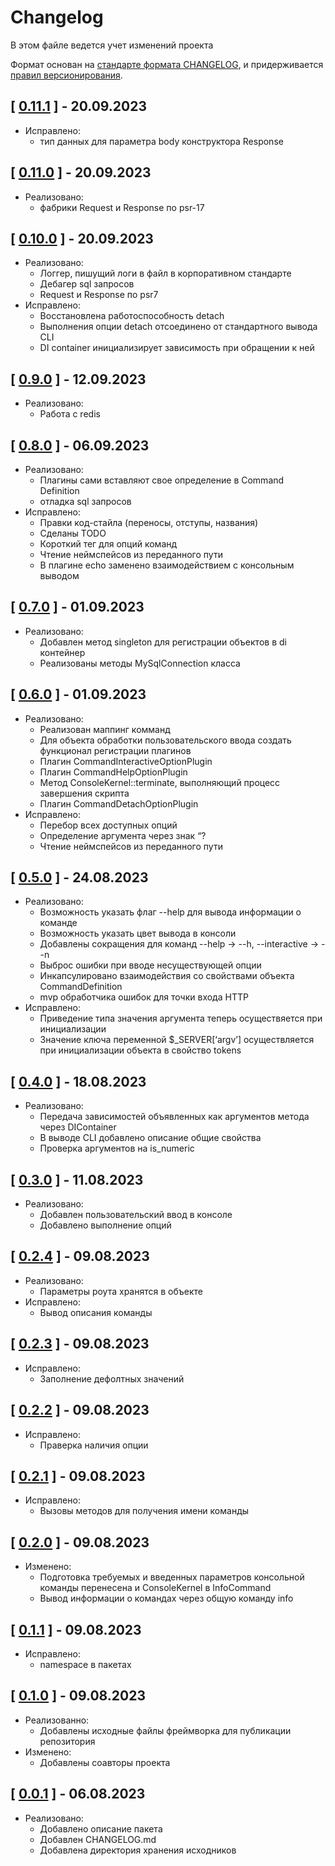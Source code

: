 
# Changelog

В этом файле ведется учет изменений проекта

Формат основан на [стандарте формата CHANGELOG](https://keepachangelog.com/en/1.0.0/),
и придерживается [правил версионирования](https://semver.org/spec/v2.0.0.html).

## [ [0.11.1](https://github.com/EFKO-CR/alpha/releases/tag/0.11.1) ] - 20.09.2023

- Исправлено:
  - тип данных для параметра body конструктора Response

## [ [0.11.0](https://github.com/EFKO-CR/alpha/releases/tag/0.11.0) ] - 20.09.2023

- Реализовано:
  - фабрики Request и Response по psr-17

## [ [0.10.0](https://github.com/EFKO-CR/alpha/releases/tag/0.10.0) ] - 20.09.2023

- Реализовано:
  - Логгер, пишущий логи в файл в корпоративном стандарте
  - Дебагер sql запросов
  - Request и Response по psr7
- Исправлено:
  - Восстановлена работоспособность detach
  - Выполнения опции detach отсоединено от стандартного вывода CLI
  - DI container инициализирует зависимость при обращении к ней

## [ [0.9.0](https://github.com/EFKO-CR/alpha/releases/tag/0.9.0) ] - 12.09.2023

- Реализовано:
  - Работа с redis

## [ [0.8.0](https://github.com/EFKO-CR/alpha/releases/tag/0.8.0) ] - 06.09.2023

- Реализовано:
  - Плагины сами вставляют свое определение в Command Definition
  - отладка sql запросов
- Исправлено:
  - Правки код-стайла (переносы, отступы, названия)
  - Сделаны TODO
  - Короткий тег для опций команд
  -  Чтение неймспейсов из переданного пути
  - В плагине echo заменено взаимодействием с консольным выводом

## [ [0.7.0](https://github.com/EFKO-CR/alpha/releases/tag/0.7.0) ] - 01.09.2023

- Реализовано:
  - Добавлен метод singleton для регистрации объектов в di контейнер 
  - Реализованы методы MySqlConnection класса

## [ [0.6.0](https://github.com/EFKO-CR/alpha/releases/tag/0.6.0) ] - 01.09.2023

- Реализовано:
  - Реализован маппинг комманд
  - Для объекта обработки пользовательского ввода создать функционал регистрации плагинов
  - Плагин CommandInteractiveOptionPlugin
  - Плагин CommandHelpOptionPlugin
  - Метод ConsoleKernel::terminate, выполняющий процесс завершения скрипта
  - Плагин CommandDetachOptionPlugin
- Исправлено:
  - Перебор всех доступных опций
  - Определение аргумента через знак “?
  -  Чтение неймспейсов из переданного пути

## [ [0.5.0](https://github.com/EFKO-CR/alpha/releases/tag/0.5.0) ] - 24.08.2023

- Реализовано:
  - Возможность указать флаг --help для вывода информации о команде
  - Возможность указать цвет вывода в консоли
  - Добавлены сокращения для команд --help -> --h, --interactive -> --n
  - Выброс ошибки при вводе несуществующей опции
  - Инкапсулировано взаимодействия со свойствами объекта CommandDefinition
  - mvp обработчика ошибок для точки входа HTTP
- Исправлено:
  - Приведение типа значения аргумента теперь осуществяется при инициализации
  - Значение ключа переменной $_SERVER[‘argv’] осуществляется при инициализации объекта в свойство tokens

## [ [0.4.0](https://github.com/EFKO-CR/alpha/releases/tag/0.4.0) ] - 18.08.2023

- Реализовано:
  - Передача зависимостей объявленных как аргументов метода через DIContainer
  - В выводе CLI добавлено описание общие свойства
  - Проверка аргументов на is_numeric

## [ [0.3.0](https://github.com/EFKO-CR/alpha/releases/tag/0.3.0) ] - 11.08.2023

- Реализовано:
  - Добавлен пользовательский ввод в консоле
  - Добавлено выполнение опций

## [ [0.2.4](https://github.com/EFKO-CR/alpha/releases/tag/0.2.4) ] - 09.08.2023

- Реализовано:
  - Параметры роута хранятся в объекте
- Исправлено:
  - Вывод описания команды

## [ [0.2.3](https://github.com/EFKO-CR/alpha/releases/tag/0.2.3) ] - 09.08.2023

- Исправлено:
  - Заполнение дефолтных значений

## [ [0.2.2](https://github.com/EFKO-CR/alpha/releases/tag/0.2.2) ] - 09.08.2023

- Исправлено:
  - Праверка наличия опции

## [ [0.2.1](https://github.com/EFKO-CR/alpha/releases/tag/0.2.1) ] - 09.08.2023

- Исправлено:
  - Вызовы методов для получения имени команды

## [ [0.2.0](https://github.com/EFKO-CR/alpha/releases/tag/0.2.0) ] - 09.08.2023

- Изменено:
  - Подготовка требуемых и введенных параметров консольной команды перенесена и ConsoleKernel в InfoCommand
  - Вывод информации о командах через общую команду info

## [ [0.1.1](https://github.com/EFKO-CR/alpha/releases/tag/0.1.1) ] - 09.08.2023

- Исправлено:
  - namespace в пакетах

## [ [0.1.0](https://github.com/EFKO-CR/alpha/releases/tag/0.1.0) ] - 09.08.2023

- Реализованно:
  - Добавлены исходные файлы фреймворка для публикации репозитория
- Изменено:
  - Добавлены соавторы проекта

## [ [0.0.1](https://github.com/EFKO-CR/alpha/releases/tag/0.0.1) ] - 06.08.2023

- Реализовано:
  - Добавлено описание пакета
  - Добавлен CHANGELOG.md
  - Добавлена директория хранения исходников

